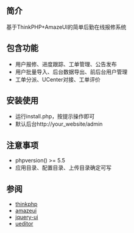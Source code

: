 ## 简介
基于ThinkPHP+AmazeUI的简单后勤在线报修系统

## 包含功能
- 用户报修、进度跟踪、工单管理、公告发布
- 用户批量导入、后台数据导出、前后台用户管理
- 工单分派、UCenter对接、工单评价

## 安装使用
- 运行install.php，按提示操作即可
- 默认后台http://your_website/admin

## 注意事项
- phpversion() >= 5.5
- 应用目录、配置目录、上传目录确定可写

## 参阅
- [thinkphp](https://github.com/liu21st/thinkphp)
- [amazeui](https://github.com/allmobilize/amazeui)
- [jquery-ui](https://github.com/jquery/jquery-ui)
- [ueditor](https://github.com/fex-team/ueditor)